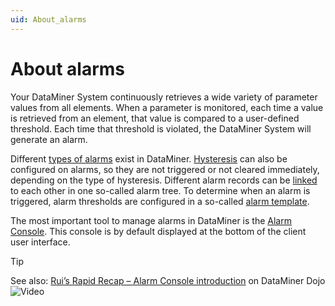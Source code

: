 ```yaml
---
uid: About_alarms
---
```


# About alarms

Your DataMiner System continuously retrieves a wide variety of parameter values from all elements. When a parameter is monitored, each time a value is retrieved from an element, that value is compared to a user-defined threshold. Each time that threshold is violated, the DataMiner System will generate an alarm.

Different [types of alarms](xref:Alarm_types) exist in DataMiner. [Hysteresis](xref:Alarm_hysteresis) can also be configured on alarms, so they are not triggered or not cleared immediately, depending on the type of hysteresis. Different alarm records can be [linked](xref:Alarm_linking) to each other in one so-called alarm tree. To determine when an alarm is triggered, alarm thresholds are configured in a so-called [alarm template](xref:About_alarm_templates).

The most important tool to manage alarms in DataMiner is the [Alarm Console](xref:Working_with_the_Alarm_Console). This console is by default displayed at the bottom of the client user interface.

> [!TIP]
> See also: [Rui’s Rapid Recap – Alarm Console introduction](https://community.dataminer.services/video/ruis-rapid-recap-alarm-console-introduction/) on DataMiner Dojo ![Video](~/user-guide/images/video_Duo.png)
